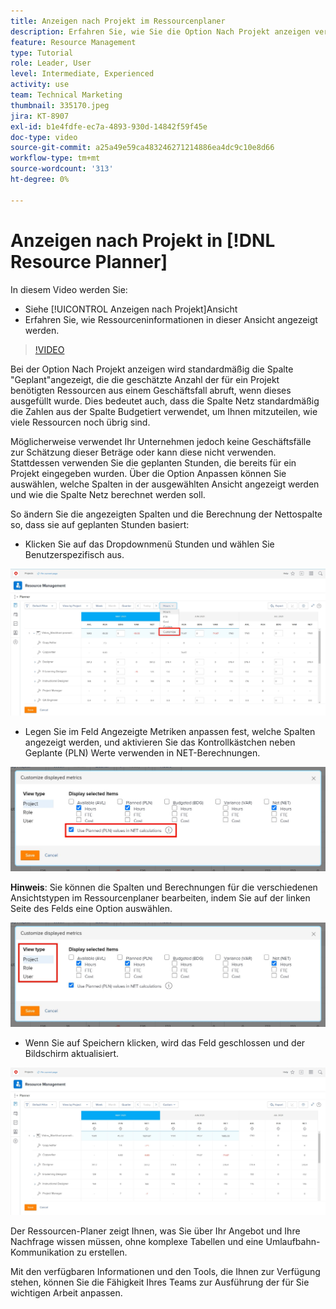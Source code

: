 ```yaml
---
title: Anzeigen nach Projekt im Ressourcenplaner
description: Erfahren Sie, wie Sie die Option Nach Projekt anzeigen verwenden und wie Ressourceninformationen in dieser Ansicht angezeigt werden.
feature: Resource Management
type: Tutorial
role: Leader, User
level: Intermediate, Experienced
activity: use
team: Technical Marketing
thumbnail: 335170.jpeg
jira: KT-8907
exl-id: b1e4fdfe-ec7a-4893-930d-14842f59f45e
doc-type: video
source-git-commit: a25a49e59ca483246271214886ea4dc9c10e8d66
workflow-type: tm+mt
source-wordcount: '313'
ht-degree: 0%

---
```


# Anzeigen nach Projekt in [!DNL Resource Planner]

In diesem Video werden Sie:

* Siehe [!UICONTROL Anzeigen nach Projekt]Ansicht
* Erfahren Sie, wie Ressourceninformationen in dieser Ansicht angezeigt werden.

>[!VIDEO](https://video.tv.adobe.com/v/335170/?quality=12&learn=on)

Bei der Option Nach Projekt anzeigen wird standardmäßig die Spalte &quot;Geplant&quot;angezeigt, die die geschätzte Anzahl der für ein Projekt benötigten Ressourcen aus einem Geschäftsfall abruft, wenn dieses ausgefüllt wurde. Dies bedeutet auch, dass die Spalte Netz standardmäßig die Zahlen aus der Spalte Budgetiert verwendet, um Ihnen mitzuteilen, wie viele Ressourcen noch übrig sind.

Möglicherweise verwendet Ihr Unternehmen jedoch keine Geschäftsfälle zur Schätzung dieser Beträge oder kann diese nicht verwenden. Stattdessen verwenden Sie die geplanten Stunden, die bereits für ein Projekt eingegeben wurden. Über die Option Anpassen können Sie auswählen, welche Spalten in der ausgewählten Ansicht angezeigt werden und wie die Spalte Netz berechnet werden soll.

So ändern Sie die angezeigten Spalten und die Berechnung der Nettospalte so, dass sie auf geplanten Stunden basiert:

* Klicken Sie auf das Dropdownmenü Stunden und wählen Sie Benutzerspezifisch aus.

![Option im Dropdown-Menü anpassen](assets/NetHours01.png)

* Legen Sie im Feld Angezeigte Metriken anpassen fest, welche Spalten angezeigt werden, und aktivieren Sie das Kontrollkästchen neben Geplante (PLN) Werte verwenden in NET-Berechnungen.

![Geplante Werte in der Option NET-Berechnungen verwenden](assets/NetHours02.png)

**Hinweis**: Sie können die Spalten und Berechnungen für die verschiedenen Ansichtstypen im Ressourcenplaner bearbeiten, indem Sie auf der linken Seite des Felds eine Option auswählen.

![Optionen zum Anzeigen von Typen](assets/NetHours03.jpg)

* Wenn Sie auf Speichern klicken, wird das Feld geschlossen und der Bildschirm aktualisiert.

![Ressourcen-Planer-Tool](assets/NetHours04.jpg)

Der Ressourcen-Planer zeigt Ihnen, was Sie über Ihr Angebot und Ihre Nachfrage wissen müssen, ohne komplexe Tabellen und eine Umlaufbahn-Kommunikation zu erstellen.

Mit den verfügbaren Informationen und den Tools, die Ihnen zur Verfügung stehen, können Sie die Fähigkeit Ihres Teams zur Ausführung der für Sie wichtigen Arbeit anpassen.
